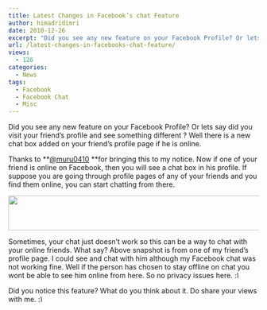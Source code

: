 ```yaml
---
title: Latest Changes in Facebook’s chat Feature
author: himadridimri
date: 2010-12-26
excerpt: "Did you see any new feature on your Facebook Profile? Or lets say did you visit your friend's profile and observe something different ? Well there is a new chat box added on your friend's profile page if he is online."
url: /latest-changes-in-facebooks-chat-feature/
views:
  - 126
categories:
  - News
tags:
  - Facebook
  - Facebook Chat
  - Misc
---
```

Did you see any new feature on your Facebook Profile? Or lets say did you visit your friend&#8217;s profile and see something different ? Well there is a new chat box added on your friend&#8217;s profile page if he is online.

Thanks to **<a href="http://twitter.com/#!/muru0410" onclick="_gaq.push(['_trackEvent', 'outbound-article', 'http://twitter.com/#!/muru0410', '@muru0410']);" >@muru0410</a> **for bringing this to my notice. Now if one of your friend is online on Facebook, then you will see a chat box in his profile. If suppose you are going through profile pages of any of your friends and you find them online, you can start chatting from there.

<a href="http://fbknol.com/latest-changes-in-facebooks-chat-feature/facebook-chat-new-feature/" onclick="_gaq.push(['_trackEvent', 'outbound-article', 'http://fbknol.com/latest-changes-in-facebooks-chat-feature/facebook-chat-new-feature/', '']);" rel="attachment wp-att-4754"><img class="alignnone size-full  wp-image-51034" src="http://cdn.devilsworkshop.org/files/2010/12/Facebook-chat-new-feature.png" alt="" width="550" height="70" /></a>

Sometimes, your chat just doesn&#8217;t work so this can be a way to chat with your online friends. What say? Above snapshot is from one of my friend&#8217;s profile page. I could see and chat with him although my Facebook chat was not working fine. Well if the person has chosen to stay offline on chat you wont be able to see him online from here. So no privacy issues here. <img src="http://devilsworkshop.org/wp-includes/images/smilies/simple-smile.png" alt=":)" class="wp-smiley" style="height: 1em; max-height: 1em;" />

Did you notice this feature? What do you think about it. Do share your views with me. <img src="http://devilsworkshop.org/wp-includes/images/smilies/simple-smile.png" alt=":)" class="wp-smiley" style="height: 1em; max-height: 1em;" />
